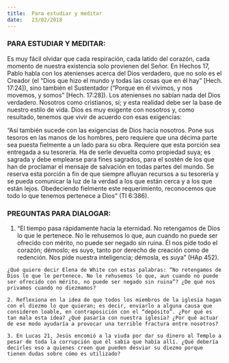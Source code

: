 ```yaml
---
title:  Para estudiar y meditar
date:   23/02/2018
---
```


### PARA ESTUDIAR Y MEDITAR:

Es muy fácil olvidar que cada respiración, cada latido del corazón, cada momento de nuestra existencia solo provienen del Señor. En Hechos 17, Pablo habla con los atenienses acerca del Dios verdadero, que no solo es el Creador (el “Dios que hizo el mundo y todas las cosas que en él hay” [Hech. 17:24]), sino también el Sustentador (“Porque en él vivimos, y nos movemos, y somos” [Hech. 17:28]). Los atenienses no sabían nada del Dios verdadero. Nosotros como cristianos, sí; y esta realidad debe ser la base de nuestro estilo de vida. Dios es muy exigente con nosotros y, como resultado, tenemos que vivir de acuerdo con esas exigencias:

“Así también sucede con las exigencias de Dios hacia nosotros. Pone sus tesoros en las manos de los hombres, pero requiere que una décima parte sea puesta fielmente a un lado para su obra. Requiere que esta porción sea entregada a su tesorería. Ha de serle devuelta como propiedad suya; es sagrada y debe emplearse para fines sagrados, para el sostén de los que han de proclamar el mensaje de salvación en todas partes del mundo. Se reserva esta porción a fin de que siempre afluyan recursos a su tesorería y se pueda comunicar la luz de la verdad a los que están cerca y a los que están lejos. Obedeciendo fielmente este requerimiento, reconocemos que todo lo que tenemos pertenece a Dios” (TI 6:386). 

### PREGUNTAS PARA DIALOGAR:

1. “El tiempo pasa rápidamente hacia la eternidad. No retengamos de Dios lo que le pertenece. No le rehusemos lo que, aun cuando no puede ser ofrecido con mérito, no puede ser negado sin ruina. Él nos pide todo el corazón; démoslo; es suyo, tanto por derecho de creación como de redención. Nos pide nuestra inteligencia; démosla, es suya” (HAp 452). 

`¿Qué quiere decir Elena de White con estas palabras: “No retengamos de Dios lo que le pertenece. No le rehusemos lo que, aun cuando no puede ser ofrecido con mérito, no puede ser negado sin ruina”? ¿De qué nos privamos cuando no diezmamos?`

`2. Reflexiona en la idea de que todos los miembros de la iglesia hagan con el diezmo lo que quieran; es decir, enviarlo a alguna causa que consideren loable, en contraposición con el “depósito”. ¿Por qué es tan mala esta idea? ¿Qué pasaría con nuestra iglesia? ¿Por qué actuar de ese modo ayudaría a provocar una terrible fractura entre nosotros?`

`3. En Lucas 21, Jesús encomió a la viuda por dar su dinero al Templo a pesar de toda la corrupción que él sabía que había allí. ¿Qué debería decirles eso a quienes creen que pueden desviar su diezmo porque tienen dudas sobre cómo es utilizado?`